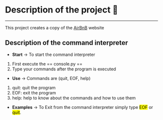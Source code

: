 # Description of the project 👾
---
This project creates a copy of the [AirBnB](https://airbnb.com) website

## Description of the command interpreter
- **Start** -> To start the command interpreter 
1. First execute the == console.py ==
2. Type your commands after the program is executed
- **Use** -> Commands are (quit, EOF, help)
1. quit: quit the program
2. EOF: exit the program
3. help: help to know about the commands and how to use them
- **Examples** -> To Exit from the command interpreter simply type <mark>EOF</mark>
or <mark>quit</mark>.
